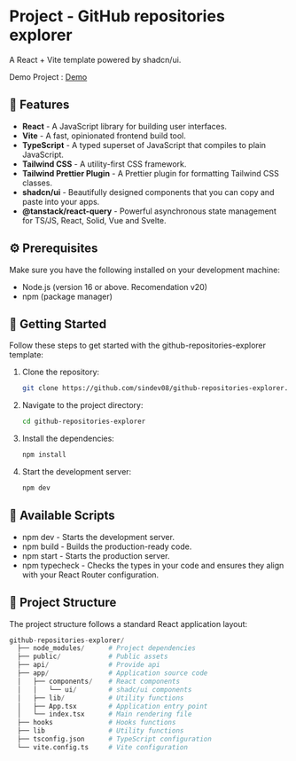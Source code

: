# Project - GitHub repositories explorer

A React + Vite template powered by shadcn/ui.

Demo Project : [Demo](https://github-repositories-explorer-neon.vercel.app/)

## 🎉 Features

- **React** - A JavaScript library for building user interfaces.
- **Vite** - A fast, opinionated frontend build tool.
- **TypeScript** - A typed superset of JavaScript that compiles to plain JavaScript.
- **Tailwind CSS** - A utility-first CSS framework.
- **Tailwind Prettier Plugin** - A Prettier plugin for formatting Tailwind CSS classes.
- **shadcn/ui** - Beautifully designed components that you can copy and paste into your apps.
- **@tanstack/react-query** - Powerful asynchronous state management for TS/JS, React, Solid, Vue and Svelte.

## ⚙️ Prerequisites

Make sure you have the following installed on your development machine:

- Node.js (version 16 or above. Recomendation v20)
- npm (package manager)

## 🚀 Getting Started

Follow these steps to get started with the github-repositories-explorer template:

1. Clone the repository:

   ```bash
   git clone https://github.com/sindev08/github-repositories-explorer.git
   ```

2. Navigate to the project directory:

   ```bash
   cd github-repositories-explorer
   ```

3. Install the dependencies:

   ```bash
   npm install
   ```

4. Start the development server:

   ```bash
   npm dev
   ```

## 📜 Available Scripts

- npm dev - Starts the development server.
- npm build - Builds the production-ready code.
- npm start - Starts the production server.
- npm typecheck - Checks the types in your code and ensures they align with your React Router configuration.

## 📂 Project Structure

The project structure follows a standard React application layout:

```python
github-repositories-explorer/
  ├── node_modules/      # Project dependencies
  ├── public/            # Public assets
  ├── api/               # Provide api
  ├── app/               # Application source code
  │   ├── components/    # React components
  │   │   └── ui/        # shadc/ui components
  │   ├── lib/           # Utility functions
  │   ├── App.tsx        # Application entry point
  │   └── index.tsx      # Main rendering file
  ├── hooks              # Hooks functions
  ├── lib                # Utility functions
  ├── tsconfig.json      # TypeScript configuration
  └── vite.config.ts     # Vite configuration
```
